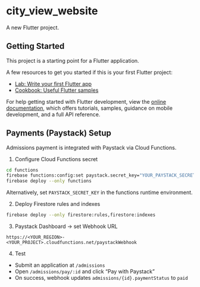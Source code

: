 # city_view_website

A new Flutter project.

## Getting Started

This project is a starting point for a Flutter application.

A few resources to get you started if this is your first Flutter project:

- [Lab: Write your first Flutter app](https://docs.flutter.dev/get-started/codelab)
- [Cookbook: Useful Flutter samples](https://docs.flutter.dev/cookbook)

For help getting started with Flutter development, view the
[online documentation](https://docs.flutter.dev/), which offers tutorials,
samples, guidance on mobile development, and a full API reference.

## Payments (Paystack) Setup

Admissions payment is integrated with Paystack via Cloud Functions.

1) Configure Cloud Functions secret

```bash
cd functions
firebase functions:config:set paystack.secret_key="YOUR_PAYSTACK_SECRET_KEY"
firebase deploy --only functions
```

Alternatively, set `PAYSTACK_SECRET_KEY` in the functions runtime environment.

2) Deploy Firestore rules and indexes

```bash
firebase deploy --only firestore:rules,firestore:indexes
```

3) Paystack Dashboard → set Webhook URL

```
https://<YOUR_REGION>-<YOUR_PROJECT>.cloudfunctions.net/paystackWebhook
```

4) Test
- Submit an application at `/admissions`
- Open `/admissions/pay/:id` and click “Pay with Paystack”
- On success, webhook updates `admissions/{id}.paymentStatus` to `paid`